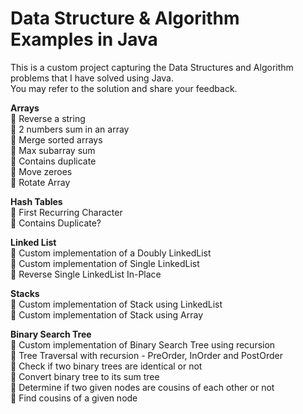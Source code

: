 # Data Structure & Algorithm Examples in Java
This is a custom project capturing the Data Structures and Algorithm problems that I have solved using Java. <br>
You may refer to the solution and share your feedback.

<b>Arrays</b><br>
    🍕 Reverse a string <br>
    🍔 2 numbers sum in an array <br>
    🍟 Merge sorted arrays <br>
    🌭 Max subarray sum <br>
    🍿 Contains duplicate <br>
    🥓 Move zeroes <br>
    🍳 Rotate Array<br>

<b>Hash Tables</b><br>
    🧇 First Recurring Character <br>
    🥞 Contains Duplicate? <br>
  
<b>Linked List</b> <br>
    🧈 Custom implementation of a Doubly LinkedList <br>
    🍞 Custom implementation of Single LinkedList <br> 
    🥐 Reverse Single LinkedList In-Place
  
<b>Stacks</b> <br>
    🥨 Custom implementation of Stack using LinkedList <br>
    🥯 Custom implementation of Stack using Array <br>
    
<b>Binary Search Tree</b> <br>
    🥖 Custom implementation of Binary Search Tree using recursion <br>
    🧀 Tree Traversal with recursion - PreOrder, InOrder and PostOrder <br>
    🥗 Check if two binary trees are identical or not <br>
    🥙 Convert binary tree to its sum tree <br>
    🥪 Determine if two given nodes are cousins of each other or not <br>
    🌮 Find cousins of a given node <br>
